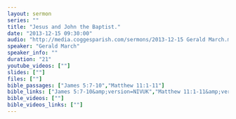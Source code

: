 ```yaml
---
layout: sermon
series: ""
title: "Jesus and John the Baptist."
date: "2013-12-15 09:30:00"
audio: "http://media.coggesparish.com/sermons/2013-12-15 Gerald March.mp3"
speaker: "Gerald March"
speaker_info: ""
duration: "21"
youtube_videos: [""]
slides: [""]
files: [""]
bible_passages: ["James 5:7-10","Matthew 11:1-11"]
bible_links: ["James 5:7-10&amp;version=NIVUK","Matthew 11:1-11&amp;version=NIVUK"]
bible_videos: [""]
bible_videos_links: [""]
---
```

